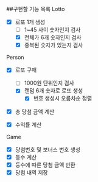 ##구현할 기능 목록
Lotto
- [X] 로또 1개 생성
  - [ ] 1~45 사이 숫자인지 검사
  - [X] 전체가 6개 숫자인지 검사
  - [X] 중복된 숫자가 있는지 검사

Person
- [X] 로또 구매
  - [ ] 1000원 단위인지 검사 
  - [X] 랜덤 6개 숫자로 로또 생성
    - [X] 번호 생성시 오름차순 정렬
- [X] 총 당첨 금액 계산
- [X] 수익률 계산


Game
- [X] 당첨번호 및 보너스 번호 생성
- [X] 등수 계산
- [X] 등수에 따른 당첨 금액 반환
- [X] 당첨 내역 저장